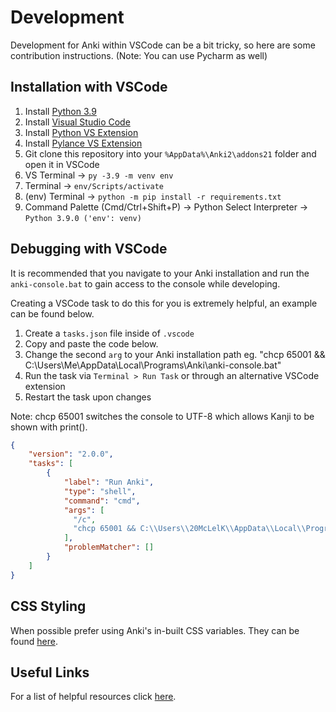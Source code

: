 # Development
Development for Anki within VSCode can be a bit tricky, so here are some contribution instructions. (Note: You can use Pycharm as well)

## Installation with VSCode
1. Install [Python 3.9](https://www.python.org/downloads/release/python-390/)
2. Install [Visual Studio Code](https://code.visualstudio.com/)
3. Install [Python VS Extension](https://marketplace.visualstudio.com/items?itemName=ms-python.python)
4. Install [Pylance VS Extension](https://marketplace.visualstudio.com/items?itemName=ms-python.vscode-pylance)
5. Git clone this repository into your `%AppData%\Anki2\addons21` folder and open it in VSCode
6. VS Terminal -> `py -3.9 -m venv env`
7. Terminal -> `env/Scripts/activate`
8. (env) Terminal -> `python -m pip install -r requirements.txt`
9. Command Palette (Cmd/Ctrl+Shift+P) -> Python Select Interpreter -> `Python 3.9.0 ('env': venv)`

## Debugging with VSCode
It is recommended that you navigate to your Anki installation and run the `anki-console.bat` to gain access to the console while developing.

Creating a VSCode task to do this for you is extremely helpful, an example can be found below.

1. Create a `tasks.json` file inside of `.vscode`
2. Copy and paste the code below.
4. Change the second `arg` to your Anki installation path eg. "chcp 65001 && C:\\Users\\Me\\AppData\\Local\\Programs\\Anki\\anki-console.bat"
2. Run the task via `Terminal > Run Task` or through an alternative VSCode extension
3. Restart the task upon changes

Note: chcp 65001 switches the console to UTF-8 which allows Kanji to be shown with print().

```json
{
    "version": "2.0.0",
    "tasks": [
        {
            "label": "Run Anki",
            "type": "shell",
            "command": "cmd",
            "args": [
              "/c",
              "chcp 65001 && C:\\Users\\20McLelK\\AppData\\Local\\Programs\\Anki\\anki-console.bat"
            ],
            "problemMatcher": []
        }
    ]
}
```

## CSS Styling
When possible prefer using Anki's in-built CSS variables. They can be found [here](https://github.com/ankitects/anki/blob/main/ts/lib/sass/_vars.scss).

## Useful Links
For a list of helpful resources click [here](./resources.md).